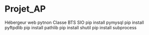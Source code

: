 # Projet_AP
Hébergeur web pytnon Classe BTS SIO
pip install pymysql
pip install pyftpdlib
pip install pathlib
pip install shutil
pip install subprocess
